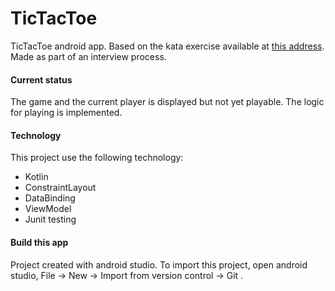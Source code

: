 # TicTacToe
TicTacToe android app.
Based on the kata exercise available at [this address](https://github.com/stephane-genicot/katas/blob/master/TicTacToe.md).
Made as part of an interview process.

#### Current status
The game and the current player is displayed but not yet playable. The logic for playing is implemented.

#### Technology
This project use the following technology:
- Kotlin
- ConstraintLayout
- DataBinding
- ViewModel
- Junit testing

#### Build this app
Project created with android studio. To import this project, open android studio, File -> New -> Import from version control -> Git .

